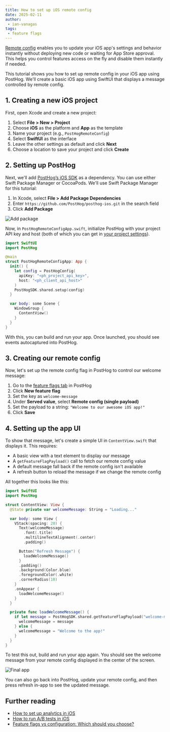 ```yaml
---
title: How to set up iOS remote config
date: 2025-02-11
author:
 - ian-vanagas
tags:
 - feature flags
---
```


[Remote config](/docs/feature-flags/remote-config) enables you to update your iOS app's settings and behavior instantly without deploying new code or waiting for App Store approval. This helps you control features access on the fly and disable them instantly if needed.

This tutorial shows you how to set up remote config in your iOS app using PostHog. We'll create a basic iOS app using SwiftUI that displays a message controlled by remote config.

## 1. Creating a new iOS project

First, open Xcode and create a new project:

1. Select **File > New > Project**
2. Choose **iOS** as the platform and **App** as the template
3. Name your project (e.g., `PostHogRemoteConfig`)
4. Select **SwiftUI** as the interface
5. Leave the other settings as default and click **Next**
6. Choose a location to save your project and click **Create**

## 2. Setting up PostHog

Next, we'll add [PostHog’s iOS SDK](/docs/libraries/ios) as a dependency. You can use either Swift Package Manager or CocoaPods. We'll use Swift Package Manager for this tutorial:

1. In Xcode, select **File > Add Package Dependencies**
2. Enter `https://github.com/PostHog/posthog-ios.git` in the search field
3. Click **Add Package**

![Add package](https://res.cloudinary.com/dmukukwp6/image/upload/Clean_Shot_2025_02_11_at_10_29_512x_c980b2a5de.png)

Now, in `PostHogRemoteConfigApp.swift`, initialize PostHog with your project API key and host (both of which you can get in [your project settings](https://us.posthog.com/settings/project)). 

```swift
import SwiftUI
import PostHog

@main
struct PostHogRemoteConfigApp: App {
  init() {
    let config = PostHogConfig(
      apiKey: "<ph_project_api_key>",
      host: "<ph_client_api_host>"
    )
    PostHogSDK.shared.setup(config)
  }

  var body: some Scene {
    WindowGroup {
      ContentView()
    }
  }
}

```

With this, you can build and run your app. Once launched, you should see events autocaptured into PostHog.

<ProductScreenshot
  imageLight="https://res.cloudinary.com/dmukukwp6/image/upload/Clean_Shot_2025_02_11_at_10_46_17_2x_13073f4f5e.png"
  imageDark="https://res.cloudinary.com/dmukukwp6/image/upload/Clean_Shot_2025_02_11_at_10_45_53_2x_82ad60a5b7.png"
  alt="Events autocaptured into PostHog"
  classes="rounded"
/>

## 3. Creating our remote config

Now, let's set up the remote config flag in PostHog to control our welcome message:

1. Go to the [feature flags tab](https://us.posthog.com/feature_flags) in PostHog
2. Click **New feature flag**
3. Set the key as `welcome-message`
4. Under **Served value**, select **Remote config (single payload)**
5. Set the payload to a string: `"Welcome to our awesome iOS app!"`
6. Click **Save**

<ProductScreenshot
  imageLight="https://res.cloudinary.com/dmukukwp6/image/upload/Clean_Shot_2025_02_11_at_10_36_23_2x_c7ec443c95.png"
  imageDark="https://res.cloudinary.com/dmukukwp6/image/upload/Clean_Shot_2025_02_11_at_10_36_39_2x_63251770aa.png"
  alt="Remote config flag created in PostHog"
  classes="rounded"
/>

## 4. Setting up the app UI

To show that message, let's create a simple UI in `ContentView.swift` that displays it. This requires:

- A basic view with a text element to display our message
- A `getFeatureFlagPayload()` call to fetch our remote config value
- A default message fall back if the remote config isn't available
- A refresh button to reload the message if we change the remote config

All together this looks like this:

```swift
import SwiftUI
import PostHog

struct ContentView: View {
  @State private var welcomeMessage: String = "Loading..."

  var body: some View {
    VStack(spacing: 20) {
      Text(welcomeMessage)
        .font(.title)
        .multilineTextAlignment(.center)
        .padding()

      Button("Refresh Message") {
        loadWelcomeMessage()
      }
      .padding()
      .background(Color.blue)
      .foregroundColor(.white)
      .cornerRadius(10)
    }
    .onAppear {
      loadWelcomeMessage()
    }
  }

  private func loadWelcomeMessage() {
    if let message = PostHogSDK.shared.getFeatureFlagPayload("welcome-message") as? String {
      welcomeMessage = message
    } else {
      welcomeMessage = "Welcome to the app!"
    }
  }
}

```

To test this out, build and run your app again. You should see the welcome message from your remote config displayed in the center of the screen.

![Final app](https://res.cloudinary.com/dmukukwp6/image/upload/Clean_Shot_2025_02_11_at_10_50_222x_8cc39479a2.png)

You can also go back into PostHog, update your remote config, and then press refresh in-app to see the updated message. 

## Further reading

- [How to set up analytics in iOS](/tutorials/ios-analytics)
- [How to run A/B tests in iOS](/tutorials/ios-ab-tests)
- [Feature flags vs configuration: Which should you choose?](/product-engineers/feature-flags-vs-configuration)